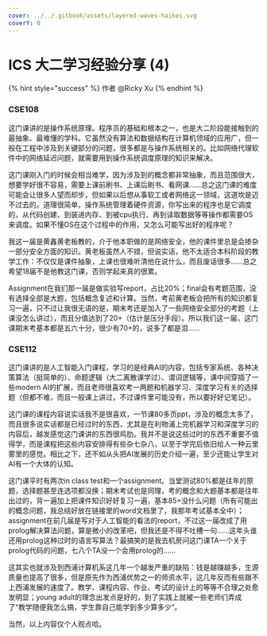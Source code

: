 ```yaml
---
cover: ../../.gitbook/assets/layered-waves-haikei.svg
coverY: 0
---
```


# ICS 大二学习经验分享 (4)

{% hint style="success" %}
作者 @Ricky Xu
{% endhint %}

### CSE108

这门课讲的是操作系统原理。程序员的基础和根本之一，也是大二阶段能接触到的最抽象、最难懂的学科。它虽然没有算法和数据结构在计算机领域的应用广，但一般在工程中涉及到关键部分的问题，很多都是与操作系统相关的。比如网络代理软件中的网络延迟问题，就需要用到操作系统调度原理的知识来解决。

这门课刚入门的时候会相当难学，因为涉及到的概念都非常抽象，而且范围很大，想要学好很不容易，需要上课前刷书、上课后刷书、看网课......总之这门课的难度可能会让很多人望而却步，但如果以后想从事软工或者网络这一领域，这道坎是迈不过去的。道理很简单，操作系统管理着硬件资源，你写出来的程序也是它调度的，从代码创建、到装进内存、到被cpu执行、再到读取数据等等操作都需要OS来调度。如果不懂OS在这个过程中的作用，又怎么可能写出好的程序呢？

我这一届是黄鑫黄老板教的，介于他本职做的是网络安全，他的课件里总是会掺杂一部分安全方面的知识。黄老板虽然人不错，但说实话，他不太适合本科阶段的教学工作：不仅仅是课件抽象，上课也很难听清他在说什么，而且废话很多......总之希望18届不是他教这门课，否则学起来真的很累。

Assignment在我们那一届是做实验写report，占比20%；final会有考题范围，没有选择全部是大题，包括概念复述和计算。当然，考前黄老板会把所有的知识都复习一遍，只不过让我很无语的是，期末考还是加入了一些网络安全部分的考题（上课没怎么讲过），而且分值达到了20+（估计是压分手段）。所以我们这一届，这门课期末考基本都是五六十分，很少有70+的，说多了都是泪......

### CSE112

这门课讲的是人工智能入门课程，学习的是经典AI的内容，包括专家系统、各种决策算法（挺简单的）、命题逻辑（大二离散课学过）、谓词逻辑等，课中间穿插了一些modern AI的扩展，而且老师很喜欢考一两题和机器学习、深度学习有关的选择题（但都不难，而且一般课上讲过，不过课件里可能没有，所以要好好记笔记）。

这门课的课程内容说实话我不是很喜欢，一节课80多页ppt，涉及的概念太多了，而且很多说实话都是已经过时的东西，尤其是在利物浦上完机器学习和深度学习的内容后，越发感觉这门课讲的东西很鸡肋。我并不是说这些过时的东西不重要不值得学，而是课程把这些内容安排得有些杂七杂八，以至于学完后依旧给人一种云里雾里的感觉。相比之下，还不如从头把AI发展的历史介绍一遍，至少还能让学生对AI有一个大体的认知。

这门课平时有两次in class test和一个assignment。当堂测试80%都是往年的原题，选择题甚至连选项都没换；期末考试也是同理，考的概念和大题基本都是往年出过的，背一遍加上把课件知识好好复习一遍，基本85+没什么问题（所有可能出的概念问题，我总结好放在链接里的word文档里了，我那年考试基本全中）；assignment在前几届是写对于人工智能的看法的report，不过这一届改成了用prolog解决算法问题，算是微小的改革吧，但我还是不得不吐槽一句......这年头谁还用prolog这种过时的语言写算法？最搞笑的是我去机房问这门课TA一个关于prolog代码的问题，七八个TA没一个会用prolog的......

这其实也就涉及到西浦计算机系这几年一个越发严重的缺陷：钱是越赚越多，生源质量也提高了很多，但是原先作为西浦优势之一的师资水平，这几年反而有些跟不上西浦发展的速度了。教学、课程内容、作业、考试的设计上的等等不合理之处愈发明显；young adult的理念出发点是好的，到了实践上就被一些老师们弄成了“教学随便我怎么搞，学生靠自己能学到多少算多少”。

当然，以上内容仅个人观点哈。
